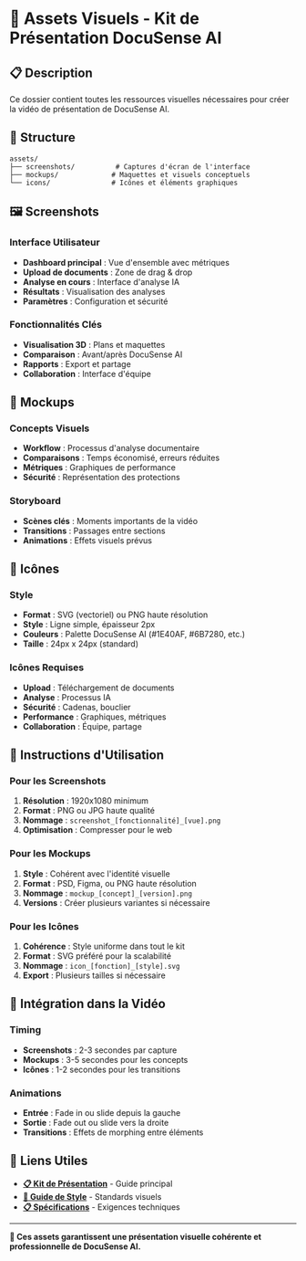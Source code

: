 # 🎨 Assets Visuels - Kit de Présentation DocuSense AI

## 📋 Description
Ce dossier contient toutes les ressources visuelles nécessaires pour créer la vidéo de présentation de DocuSense AI.

## 📁 Structure

```
assets/
├── screenshots/          # Captures d'écran de l'interface
├── mockups/             # Maquettes et visuels conceptuels
└── icons/               # Icônes et éléments graphiques
```

## 🖼️ Screenshots

### Interface Utilisateur
- **Dashboard principal** : Vue d'ensemble avec métriques
- **Upload de documents** : Zone de drag & drop
- **Analyse en cours** : Interface d'analyse IA
- **Résultats** : Visualisation des analyses
- **Paramètres** : Configuration et sécurité

### Fonctionnalités Clés
- **Visualisation 3D** : Plans et maquettes
- **Comparaison** : Avant/après DocuSense AI
- **Rapports** : Export et partage
- **Collaboration** : Interface d'équipe

## 🎨 Mockups

### Concepts Visuels
- **Workflow** : Processus d'analyse documentaire
- **Comparaisons** : Temps économisé, erreurs réduites
- **Métriques** : Graphiques de performance
- **Sécurité** : Représentation des protections

### Storyboard
- **Scènes clés** : Moments importants de la vidéo
- **Transitions** : Passages entre sections
- **Animations** : Effets visuels prévus

## 🔧 Icônes

### Style
- **Format** : SVG (vectoriel) ou PNG haute résolution
- **Style** : Ligne simple, épaisseur 2px
- **Couleurs** : Palette DocuSense AI (#1E40AF, #6B7280, etc.)
- **Taille** : 24px x 24px (standard)

### Icônes Requises
- **Upload** : Téléchargement de documents
- **Analyse** : Processus IA
- **Sécurité** : Cadenas, bouclier
- **Performance** : Graphiques, métriques
- **Collaboration** : Équipe, partage

## 📝 Instructions d'Utilisation

### Pour les Screenshots
1. **Résolution** : 1920x1080 minimum
2. **Format** : PNG ou JPG haute qualité
3. **Nommage** : `screenshot_[fonctionnalité]_[vue].png`
4. **Optimisation** : Compresser pour le web

### Pour les Mockups
1. **Style** : Cohérent avec l'identité visuelle
2. **Format** : PSD, Figma, ou PNG haute résolution
3. **Nommage** : `mockup_[concept]_[version].png`
4. **Versions** : Créer plusieurs variantes si nécessaire

### Pour les Icônes
1. **Cohérence** : Style uniforme dans tout le kit
2. **Format** : SVG préféré pour la scalabilité
3. **Nommage** : `icon_[fonction]_[style].svg`
4. **Export** : Plusieurs tailles si nécessaire

## 🎯 Intégration dans la Vidéo

### Timing
- **Screenshots** : 2-3 secondes par capture
- **Mockups** : 3-5 secondes pour les concepts
- **Icônes** : 1-2 secondes pour les transitions

### Animations
- **Entrée** : Fade in ou slide depuis la gauche
- **Sortie** : Fade out ou slide vers la droite
- **Transitions** : Effets de morphing entre éléments

## 🔗 Liens Utiles

- **[📋 Kit de Présentation](../README.md)** - Guide principal
- **[🎨 Guide de Style](../specifications/style_guide.md)** - Standards visuels
- **[📋 Spécifications](../specifications/requirements.md)** - Exigences techniques

---

**🎨 Ces assets garantissent une présentation visuelle cohérente et professionnelle de DocuSense AI.**

